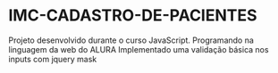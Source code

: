 # IMC-CADASTRO-DE-PACIENTES

Projeto desenvolvido durante o curso JavaScript. Programando na linguagem da web do ALURA
Implementado uma validação básica nos inputs com jquery mask